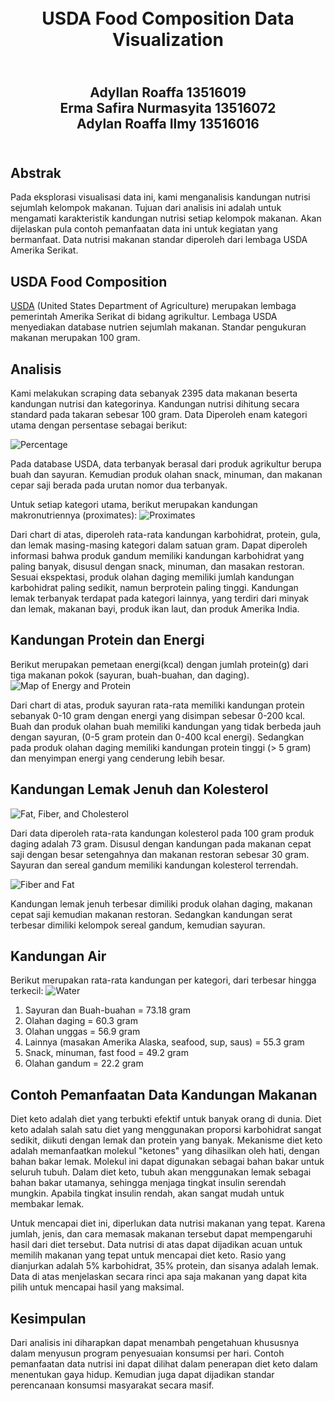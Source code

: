 <h1 align="center">
  <br>
  USDA Food Composition Data Visualization
  <br>
</h1>
<h2 align="center">
  <br>
  Adyllan Roaffa 13516019
  <br>
  Erma Safira Nurmasyita 13516072  
  <br>
  Adylan Roaffa Ilmy 13516016
  <br>
</h2>
<h2>
  <br>
  Abstrak
  <br>
</h2>
Pada eksplorasi visualisasi data ini, kami menganalisis kandungan nutrisi sejumlah kelompok makanan. Tujuan dari analisis ini adalah untuk mengamati karakteristik kandungan nutrisi setiap kelompok makanan. Akan dijelaskan pula contoh pemanfaatan data ini untuk kegiatan yang bermanfaat. Data nutrisi makanan standar diperoleh dari lembaga USDA Amerika Serikat.

## USDA Food Composition
[USDA](https://ndb.nal.usda.gov/ndb/) (United States Department of Agriculture) merupakan lembaga pemerintah Amerika Serikat di bidang agrikultur. Lembaga USDA menyediakan database nutrien sejumlah makanan. Standar pengukuran makanan merupakan 100 gram. 

## Analisis
Kami melakukan scraping data sebanyak 2395 data makanan beserta kandungan nutrisi dan kategorinya. Kandungan nutrisi dihitung secara standard pada takaran sebesar 100 gram. Data Diperoleh enam kategori utama dengan persentase sebagai berikut:

![Percentage](img/percentage.png)
    
Pada database USDA, data terbanyak berasal dari produk agrikultur berupa buah dan sayuran. Kemudian produk olahan snack, minuman, dan makanan cepar saji berada pada urutan nomor dua terbanyak.

Untuk setiap kategori utama, berikut merupakan kandungan makronutriennya (proximates):
![Proximates](img/proximates.png)

Dari chart di atas, diperoleh rata-rata kandungan karbohidrat, protein, gula, dan lemak masing-masing kategori dalam satuan gram. Dapat diperoleh informasi bahwa produk gandum memiliki kandungan karbohidrat yang paling banyak, disusul dengan snack, minuman, dan masakan restoran. Sesuai ekspektasi, produk olahan daging memiliki jumlah kandungan karbohidrat paling sedikit, namun berprotein paling tinggi. Kandungan lemak terbanyak terdapat pada kategori lainnya, yang terdiri dari minyak dan lemak, makanan bayi, produk ikan laut, dan produk Amerika India.

## Kandungan Protein dan Energi

Berikut merupakan pemetaan energi(kcal) dengan jumlah protein(g) dari tiga makanan pokok (sayuran, buah-buahan, dan daging).
![Map of Energy and Protein](img/protein-energy.png)

Dari chart di atas, produk sayuran rata-rata memiliki kandungan protein sebanyak 0-10 gram dengan energi yang disimpan sebesar 0-200 kcal. Buah dan produk olahan buah memiliki kandungan yang tidak berbeda jauh dengan sayuran, (0-5 gram protein dan 0-400 kcal energi). Sedangkan pada produk olahan daging memiliki kandungan protein tinggi (> 5 gram) dan menyimpan energi yang cenderung lebih besar.


## Kandungan Lemak Jenuh dan Kolesterol
![Fat, Fiber, and Cholesterol](img/fat.png)

Dari data diperoleh rata-rata kandungan kolesterol pada 100 gram produk daging adalah 73 gram. Disusul dengan kandungan pada makanan cepat saji dengan besar setengahnya dan makanan restoran sebesar 30 gram. Sayuran dan sereal gandum memiliki kandungan kolesterol terrendah.

![Fiber and Fat](img/fiber.png)

Kandungan lemak jenuh terbesar dimiliki produk olahan daging, makanan cepat saji kemudian makanan restoran. Sedangkan kandungan serat terbesar dimiliki kelompok sereal gandum, kemudian sayuran.

## Kandungan Air
Berikut merupakan rata-rata kandungan per kategori, dari terbesar hingga terkecil:
![Water](img/water.png)
1. Sayuran dan Buah-buahan = 73.18 gram
2. Olahan daging = 60.3 gram
3. Olahan unggas = 56.9 gram
4. Lainnya (masakan Amerika Alaska, seafood, sup, saus) = 55.3 gram
5. Snack, minuman, fast food = 49.2 gram
6. Olahan gandum = 22.2 gram

## Contoh Pemanfaatan Data Kandungan Makanan  
Diet keto adalah diet yang terbukti efektif untuk banyak orang di dunia. Diet keto adalah salah satu diet yang menggunakan proporsi karbohidrat sangat sedikit, diikuti dengan lemak dan protein yang banyak. Mekanisme diet keto adalah memanfaatkan molekul "ketones" yang dihasilkan oleh hati, dengan bahan bakar lemak. Molekul ini dapat digunakan sebagai bahan bakar untuk seluruh tubuh. Dalam diet keto, tubuh akan menggunakan lemak sebagai bahan bakar utamanya, sehingga menjaga tingkat insulin serendah mungkin. Apabila tingkat insulin rendah, akan sangat mudah untuk membakar lemak.

Untuk mencapai diet ini, diperlukan data nutrisi makanan yang tepat. Karena jumlah, jenis, dan cara memasak makanan tersebut dapat mempengaruhi hasil dari diet tersebut. Data nutrisi di atas dapat dijadikan acuan untuk memilih makanan yang tepat untuk mencapai diet keto. Rasio yang dianjurkan adalah 5% karbohidrat, 35% protein, dan sisanya adalah lemak. Data di atas menjelaskan secara rinci apa saja makanan yang dapat kita pilih untuk mencapai hasil yang maksimal.

## Kesimpulan
Dari analisis ini diharapkan dapat menambah pengetahuan khususnya dalam menyusun program penyesuaian konsumsi per hari.
Contoh pemanfaatan data nutrisi ini dapat dilihat dalam penerapan diet keto dalam menentukan gaya hidup. 
Kemudian juga dapat dijadikan standar perencanaan konsumsi masyarakat secara masif.
